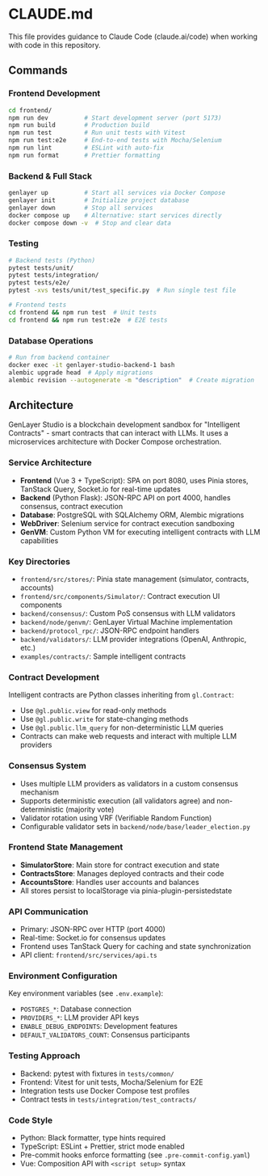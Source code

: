 # CLAUDE.md

This file provides guidance to Claude Code (claude.ai/code) when working with code in this repository.

## Commands

### Frontend Development
```bash
cd frontend/
npm run dev          # Start development server (port 5173)
npm run build        # Production build
npm run test         # Run unit tests with Vitest
npm run test:e2e     # End-to-end tests with Mocha/Selenium
npm run lint         # ESLint with auto-fix
npm run format       # Prettier formatting
```

### Backend & Full Stack
```bash
genlayer up          # Start all services via Docker Compose
genlayer init        # Initialize project database
genlayer down        # Stop all services
docker compose up    # Alternative: start services directly
docker compose down -v  # Stop and clear data
```

### Testing
```bash
# Backend tests (Python)
pytest tests/unit/
pytest tests/integration/
pytest tests/e2e/
pytest -xvs tests/unit/test_specific.py  # Run single test file

# Frontend tests
cd frontend && npm run test  # Unit tests
cd frontend && npm run test:e2e  # E2E tests
```

### Database Operations
```bash
# Run from backend container
docker exec -it genlayer-studio-backend-1 bash
alembic upgrade head  # Apply migrations
alembic revision --autogenerate -m "description"  # Create migration
```

## Architecture

GenLayer Studio is a blockchain development sandbox for "Intelligent Contracts" - smart contracts that can interact with LLMs. It uses a microservices architecture with Docker Compose orchestration.

### Service Architecture
- **Frontend** (Vue 3 + TypeScript): SPA on port 8080, uses Pinia stores, TanStack Query, Socket.io for real-time updates
- **Backend** (Python Flask): JSON-RPC API on port 4000, handles consensus, contract execution
- **Database**: PostgreSQL with SQLAlchemy ORM, Alembic migrations
- **WebDriver**: Selenium service for contract execution sandboxing
- **GenVM**: Custom Python VM for executing intelligent contracts with LLM capabilities

### Key Directories
- `frontend/src/stores/`: Pinia state management (simulator, contracts, accounts)
- `frontend/src/components/Simulator/`: Contract execution UI components
- `backend/consensus/`: Custom PoS consensus with LLM validators
- `backend/node/genvm/`: GenLayer Virtual Machine implementation
- `backend/protocol_rpc/`: JSON-RPC endpoint handlers
- `backend/validators/`: LLM provider integrations (OpenAI, Anthropic, etc.)
- `examples/contracts/`: Sample intelligent contracts

### Contract Development
Intelligent contracts are Python classes inheriting from `gl.Contract`:
- Use `@gl.public.view` for read-only methods
- Use `@gl.public.write` for state-changing methods
- Use `@gl.public.llm_query` for non-deterministic LLM queries
- Contracts can make web requests and interact with multiple LLM providers

### Consensus System
- Uses multiple LLM providers as validators in a custom consensus mechanism
- Supports deterministic execution (all validators agree) and non-deterministic (majority vote)
- Validator rotation using VRF (Verifiable Random Function)
- Configurable validator sets in `backend/node/base/leader_election.py`

### Frontend State Management
- **SimulatorStore**: Main store for contract execution and state
- **ContractsStore**: Manages deployed contracts and their code
- **AccountsStore**: Handles user accounts and balances
- All stores persist to localStorage via pinia-plugin-persistedstate

### API Communication
- Primary: JSON-RPC over HTTP (port 4000)
- Real-time: Socket.io for consensus updates
- Frontend uses TanStack Query for caching and state synchronization
- API client: `frontend/src/services/api.ts`

### Environment Configuration
Key environment variables (see `.env.example`):
- `POSTGRES_*`: Database connection
- `PROVIDERS_*`: LLM provider API keys
- `ENABLE_DEBUG_ENDPOINTS`: Development features
- `DEFAULT_VALIDATORS_COUNT`: Consensus participants

### Testing Approach
- Backend: pytest with fixtures in `tests/common/`
- Frontend: Vitest for unit tests, Mocha/Selenium for E2E
- Integration tests use Docker Compose test profiles
- Contract tests in `tests/integration/test_contracts/`

### Code Style
- Python: Black formatter, type hints required
- TypeScript: ESLint + Prettier, strict mode enabled
- Pre-commit hooks enforce formatting (see `.pre-commit-config.yaml`)
- Vue: Composition API with `<script setup>` syntax